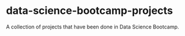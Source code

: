 # data-science-bootcamp-projects
A collection of projects that have been done in Data Science Bootcamp.
